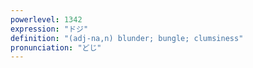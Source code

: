 ```yaml
---
powerlevel: 1342
expression: "ドジ"
definition: "(adj-na,n) blunder; bungle; clumsiness"
pronunciation: "どじ"
---
```

